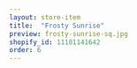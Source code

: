 ```yaml
---
layout: store-item
title:  "Frosty Sunrise"
preview: frosty-sunrise-sq.jpg
shopify_id: 11181141642
order: 6
---
```

